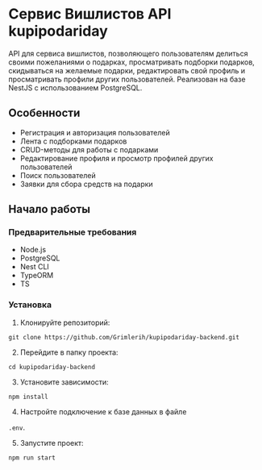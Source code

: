 # Сервис Вишлистов API kupipodariday

API для сервиса вишлистов, позволяющего пользователям делиться своими пожеланиями о подарках, просматривать подборки подарков, скидываться на желаемые подарки, редактировать свой профиль и просматривать профили других пользователей. Реализован на базе NestJS с использованием PostgreSQL.

## Особенности

- Регистрация и авторизация пользователей
- Лента с подборками подарков
- CRUD-методы для работы с подарками
- Редактирование профиля и просмотр профилей других пользователей
- Поиск пользователей
- Заявки для сбора средств на подарки

## Начало работы

### Предварительные требования

- Node.js
- PostgreSQL
- Nest CLI
- TypeORM
- TS

### Установка

1. Клонируйте репозиторий:

`git clone https://github.com/Grimlerih/kupipodariday-backend.git`

2. Перейдите в папку проекта:

`cd kupipodariday-backend`

3. Установите зависимости:

`npm install`

4. Настройте подключение к базе данных в файле

 `.env`.

5. Запустите проект:

`npm run start`
